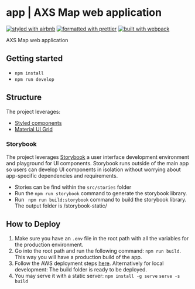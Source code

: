 # app | AXS Map web application

[![styled with airbnb](https://img.shields.io/badge/styled%20with-airbnb-ff5a5f.svg?style=flat-square)](https://github.com/airbnb/javascript)
[![formatted with prettier](https://img.shields.io/badge/formatted_with-prettier-ff69b4.svg?style=flat-square)](https://github.com/prettier/prettier)
[![built with webpack](https://img.shields.io/badge/built%20with-webpack-blue.svg?style=flat-square)](https://github.com/webpack/webpack)

AXS Map web application

## Getting started
* ```npm install```
* ```npm run develop```

## Structure
The project leverages:
* [Styled components](https://www.styled-components.com/) 
* [Material UI Grid](https://material-ui.com/components/grid/)

### Storybook
The project leverages [Storybook](https://storybook.js.org/) a user interface development environment and playground for UI components.
Storybook runs outside of the main app so users can develop UI components in isolation without worrying about app-specific dependencies and requirements.

* Stories can be find within the ```src/stories``` folder
* Run the ```npm run storybook``` command to generate the storybook library.
* Run ``` npm run build:storybook``` command to build the storybook library. The output folder is /storybook-static/


## How to Deploy
1. Make sure you have an ```.env``` file in the root path with all the variables for the production environment.
2. Go into the root path and run the following command: ```npm run build```. This way you will have a production build of the app.
3. Follow the AWS deployment steps [here](docs/AWS-DEPLOYMENT.md).
Alternatively for local development: 
The build folder is ready to be deployed.
4. You may serve it with a static server:
    ```npm install -g serve```
    ```serve -s build```


